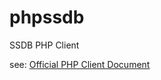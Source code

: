 phpssdb
=======

SSDB PHP Client

see: [Official PHP Client Document](http://ssdb.io/docs/zh_cn/php/)

